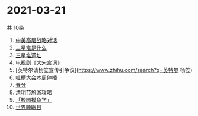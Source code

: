 # 2021-03-21
  共 10条

  <!-- BEGIN -->
  <!-- 最后更新时间:Sun Mar 21 2021 09:10:32 GMT+0000 (Coordinated Universal Time) -->
  1. [中美高层战略对话](https://www.zhihu.com/search?q=中美对话)
1. [三星堆是什么](https://www.zhihu.com/search?q=三星堆未解之谜)
1. [三星堆遗址](https://www.zhihu.com/search?q=三星堆新发现)
1. [电视剧《大宋宫词》](https://www.zhihu.com/search?q=大宋宫词)
1. [英特尔请杨笠宣传引争议](https://www.zhihu.com/search?q=英特尔 杨笠)
1. [吐槽大会本周停播](https://www.zhihu.com/search?q=吐槽大会停播)
1. [春分](https://www.zhihu.com/search?q=春分)
1. [清明节旅游攻略](https://www.zhihu.com/search?q=清明节适合去哪里旅游)
1. [「校园摸鱼学」](https://www.zhihu.com/search?q=摸鱼)
1. [世界睡眠日](https://www.zhihu.com/search?q=世界睡眠日)
  <!-- END -->
  
